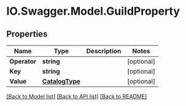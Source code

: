 # IO.Swagger.Model.GuiIdProperty
## Properties

Name | Type | Description | Notes
------------ | ------------- | ------------- | -------------
**Operator** | **string** |  | [optional] 
**Key** | **string** |  | [optional] 
**Value** | [**CatalogType**](CatalogType.md) |  | [optional] 

[[Back to Model list]](../README.md#documentation-for-models) [[Back to API list]](../README.md#documentation-for-api-endpoints) [[Back to README]](../README.md)

